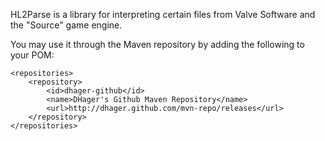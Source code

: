 HL2Parse is a library for interpreting certain files from Valve Software and the "Source" game engine.

You may use it through the Maven repository by adding the following to your POM:

    <repositories>
        <repository>
            <id>dhager-github</id>
            <name>DHager's Github Maven Repository</name>
            <url>http://dhager.github.com/mvn-repo/releases</url>
        </repository>
    </repositories>